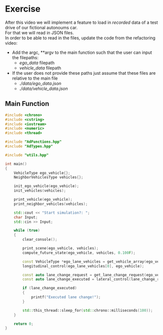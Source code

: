 # Exercise

After this video we will implement a feature to load in *recorded* data of a test drive of our fictional autonoums car.  
For that we will read in JSON files.  
In order to be able to read in the files, update the code from the refactoring video:

- Add the argc, \*\*argv to the main function such that the user can input the filepaths:
  - *ego_data* filepath
  - *vehicle_data* filepath
- If the user does not provide these paths just assume that these files are relative to the main file
  - *./data/ego_data.json*
  - *./data/vehicle_data.json*

## Main Function

```cpp
#include <chrono>
#include <cstring>
#include <iostream>
#include <numeric>
#include <thread>

#include "AdFunctions.hpp"
#include "AdTypes.hpp"

#include "utils.hpp"

int main()
{
    VehicleType ego_vehicle{};
    NeighborVehiclesType vehicles{};

    init_ego_vehicle(ego_vehicle);
    init_vehicles(vehicles);

    print_vehicle(ego_vehicle);
    print_neighbor_vehicles(vehicles);

    std::cout << "Start simulation?: ";
    char Input;
    std::cin >> Input;

    while (true)
    {
        clear_console();

        print_scene(ego_vehicle, vehicles);
        compute_future_state(ego_vehicle, vehicles, 0.100F);

        const VehicleType *ego_lane_vehicles = get_vehicle_array(ego_vehicle.lane, vehicles);
        longitudinal_control(ego_lane_vehicles[0], ego_vehicle);

        const auto lane_change_request = get_lane_change_request(ego_vehicle, vehicles);
        const auto lane_change_executed = lateral_control(lane_change_request, ego_vehicle);

        if (lane_change_executed)
        {
            printf("Executed lane change!");
        }

        std::this_thread::sleep_for(std::chrono::milliseconds(100));
    }

    return 0;
}
```
